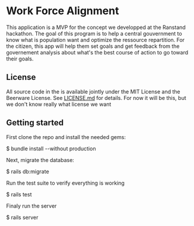 # Work Force Alignment

This application is a MVP for the concept we developped at the Ranstand hackathon.
The goal of this program is to help a central gouvernment to know what is population want and optimize the ressource repartition.
For the citizen, this app will help them set goals and get feedback from the governement analysis about what's the best course of action to go toward their goals.

## License
All source code in the is available jointly under the MIT License and the Beerware License. See
[LICENSE.md](LICENSE.md) for details. For now it will be this, but we don't know really what license we want

## Getting started

First clone the repo and install the needed gems:

$ bundle install --without production

Next, migrate the database:

$ rails db:migrate

Run the test suite to verify everything is working

$ rails test

Finaly run the server

$ rails server
